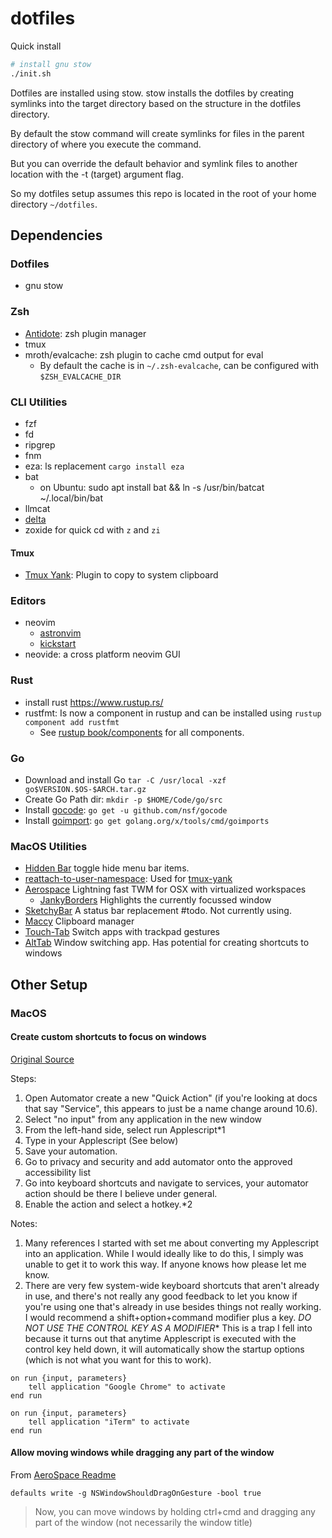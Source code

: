 dotfiles
========

Quick install
```bash
# install gnu stow
./init.sh
```

Dotfiles are installed using stow. stow installs the dotfiles by creating symlinks into the target directory based on the structure in the dotfiles directory. 

By default the stow command will create symlinks for files in the parent directory of where you execute the command.

But you can override the default behavior and symlink files to another location with the -t (target) argument flag.

So my dotfiles setup assumes this repo is located in the root of your home directory `~/dotfiles`.

## Dependencies

### Dotfiles

- gnu stow

### Zsh

- [Antidote](https://github.com/mattmc3/antidote): zsh plugin manager
- tmux
- mroth/evalcache: zsh plugin to cache cmd output for eval
    - By default the cache is in `~/.zsh-evalcache`, can be configured with `$ZSH_EVALCACHE_DIR`

### CLI Utilities

- fzf
- fd
- ripgrep
- fnm
- eza: ls replacement `cargo install eza`
- bat
    - on Ubuntu: sudo apt install bat && ln -s /usr/bin/batcat ~/.local/bin/bat
- llmcat
- [delta](https://dandavison.github.io/delta/introduction.html)
- zoxide for quick cd with `z` and `zi`

#### Tmux

- [Tmux Yank](https://github.com/tmux-plugins/tmux-yank): Plugin to copy to system clipboard

### Editors

- neovim
    - [astronvim](https://astronvim.com/)
    - [kickstart](https://github.com/nvim-lua/kickstart.nvim)
- neovide: a cross platform neovim GUI

### Rust

- install rust https://www.rustup.rs/
- rustfmt: Is now a component in rustup and can be installed using `rustup component add rustfmt`
    - See [rustup book/components](https://rust-lang.github.io/rustup/concepts/components.html) for all components.

### Go

- Download and install Go `tar -C /usr/local -xzf go$VERSION.$OS-$ARCH.tar.gz`
- Create Go Path dir: `mkdir -p $HOME/Code/go/src`
- Install [gocode](https://github.com/nsf/gocode): `go get -u github.com/nsf/gocode`
- Install [goimport](https://github.com/bradfitz/goimports): `go get golang.org/x/tools/cmd/goimports`

### MacOS Utilities

- [Hidden Bar](https://github.com/dwarvesf/hidden) toggle hide menu bar items.
- [reattach-to-user-namespace](https://github.com/ChrisJohnsen/tmux-MacOSX-pasteboard): Used for [tmux-yank](https://github.com/tmux-plugins/tmux-yank)
- [Aerospace](https://github.com/nikitabobko/AeroSpace) Lightning fast TWM for OSX with virtualized workspaces
    - [JankyBorders](https://github.com/FelixKratz/JankyBorders) Highlights the currently focussed window
- [SketchyBar](https://github.com/FelixKratz/SketchyBar) A status bar replacement #todo. Not currently using.
- [Maccy](https://github.com/p0deje/Maccy) Clipboard manager
- [Touch-Tab](https://github.com/ris58h/Touch-Tab?tab=readme-ov-file) Switch apps with trackpad gestures
- [AltTab](https://alt-tab-macos.netlify.app/) Window switching app. Has potential for creating shortcuts to windows

## Other Setup

### MacOS

#### Create custom shortcuts to focus on windows

[Original Source](https://www.reddit.com/r/MacOS/comments/j2472l/hotkey_for_switching_focus_to_specific_apps/)

Steps:

1. Open Automator create a new "Quick Action" (if you're looking at docs that say "Service", this appears to just be a name change around 10.6).
2. Select "no input" from any application in the new window
3. From the left-hand side, select run Applescript*1
4. Type in your Applescript (See below)
5. Save your automation.
6. Go to privacy and security and add automator onto the approved accessibility list
7. Go into keyboard shortcuts and navigate to services, your automator action should be there I believe under general.
8. Enable the action and select a hotkey.*2

Notes:

1. Many references I started with set me about converting my Applescript into an application. While I would ideally like to do this, I simply was unable to get it to work this way. If anyone knows how please let me know.
2. There are very few system-wide keyboard shortcuts that aren't already in use, and there's not really any good feedback to let you know if you're using one that's already in use besides things not really working. I would recommend a shift+option+command modifier plus a key. *DO NOT USE THE CONTROL KEY AS A MODIFIER** This is a trap I fell into because it turns out that anytime Applescript is executed with the control key held down, it will automatically show the startup options (which is not what you want for this to work).

```
on run {input, parameters}
	tell application "Google Chrome" to activate
end run
```

```
on run {input, parameters}
	tell application "iTerm" to activate
end run
```

#### Allow moving windows while dragging any part of the window

From [AeroSpace Readme](https://github.com/nikitabobko/AeroSpace?tab=readme-ov-file#tip-of-the-day)

```
defaults write -g NSWindowShouldDragOnGesture -bool true
```

> Now, you can move windows by holding ctrl+cmd and dragging any part of the window (not necessarily the window title)

